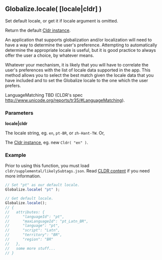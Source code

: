 ## Globalize.locale( [locale|cldr] )

Set default locale, or get it if locale argument is omitted.

Return the default [Cldr instance](https://github.com/rxaviers/cldrjs).

An application that supports globalization and/or localization will need to
have a way to determine the user's preference. Attempting to automatically
determine the appropriate locale is useful, but it is good practice to always
offer the user a choice, by whatever means.

Whatever your mechanism, it is likely that you will have to correlate the
user's preferences with the list of locale data supported in the app. This
method allows you to select the best match given the locale data that you
have included and to set the Globalize locale to the one which the user
prefers.

LanguageMatching TBD (CLDR's spec http://www.unicode.org/reports/tr35/#LanguageMatching).

### Parameters

**locale|cldr**

The locale string, eg. `en`, `pt-BR`, or `zh-Hant-TW`. Or,

The [Cldr instance](https://github.com/rxaviers/cldrjs), eg. new
`Cldr( "en" )`.

### Example

Prior to using this function, you must load
`cldr/supplemental/likelySubtags.json`. Read [CLDR content][] if you need more
information.

[CLDR content]: ../../../README.md#2-cldr-content

```javascript
// Set "pt" as our default locale.
Globalize.locale( "pt" );

// Get default locale.
Globalize.locale();
// {
//   attributes: {
//      "languageId": "pt",
//      "maxLanguageId": "pt_Latn_BR",
//      "language": "pt",
//      "script": "Latn",
//      "territory": "BR",
//      "region": "BR"
//   },
//   some more stuff...
// }
```
